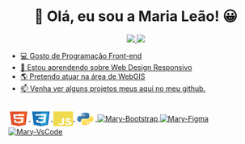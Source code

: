 <h1 align="center"> 👋 Olá, eu sou a Maria Leão! 😀</h1>

<div align="center">
  <a href="https://github.com/marylion">
  <img height="150em" src="https://github-readme-stats.vercel.app/api?username=marylion&show_icons=true&theme=radical&include_all_commits=true&count_private=true"/>
  <img height="150em" src="https://github-readme-stats.vercel.app/api/top-langs/?username=marylion&layout=compact&langs_count=7&theme=radical"/>
</div>

- 💻 Gosto de Programação Front-end
- 🌱 Estou aprendendo sobre Web Design Responsivo  
- 🌎 Pretendo atuar na área de WebGIS
- 📫 Venha ver alguns projetos meus aqui no meu github. 

<div style="display: inline_block"><br>

  <img align="center" alt="Mary-HTML" height="30" width="40" src="https://raw.githubusercontent.com/devicons/devicon/master/icons/html5/html5-original.svg">
  <img align="center" alt="Mary-CSS" height="30" width="40" src="https://raw.githubusercontent.com/devicons/devicon/master/icons/css3/css3-original.svg">
  <img align="center" alt="Mary-Js" height="30" width="40" src="https://raw.githubusercontent.com/devicons/devicon/master/icons/javascript/javascript-plain.svg">
  <img align="center" alt="Mary-Python" height="30" width="40" src="https://raw.githubusercontent.com/devicons/devicon/master/icons/python/python-original.svg">
  <img align="center" alt="Mary-Bootstrap" height="30" width="40" src="https://cdn.jsdelivr.net/gh/devicons/devicon/icons/bootstrap/bootstrap-original.svg" />
  <img align="center" alt="Mary-Figma" height="30" width="40" src="https://cdn.jsdelivr.net/gh/devicons/devicon/icons/figma/figma-original.svg" />
  <img align="center" alt="Mary-VsCode" height="30" width="40" src="https://cdn.jsdelivr.net/gh/devicons/devicon/icons/vscode/vscode-original.svg" />
